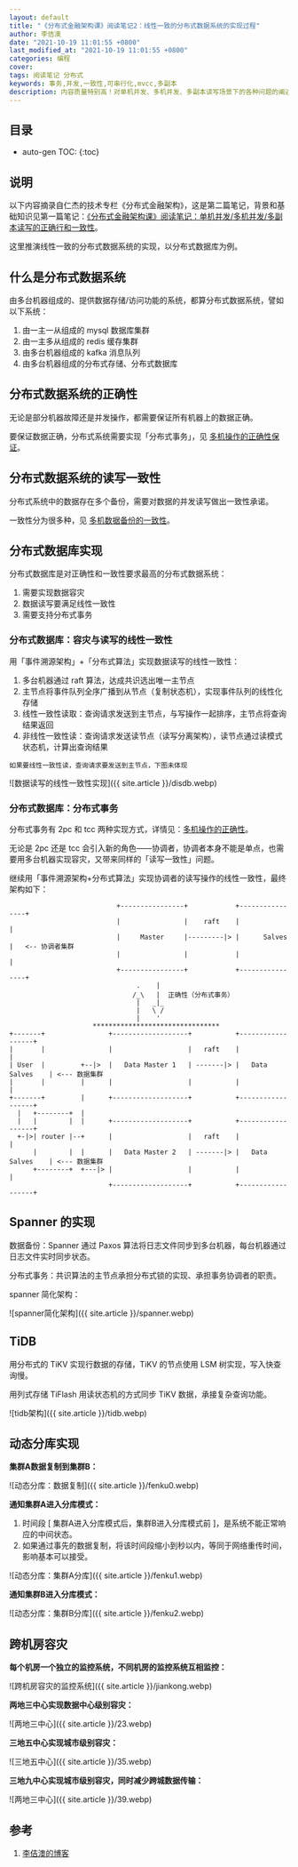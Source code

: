 ```yaml
---
layout: default
title: "《分布式金融架构课》阅读笔记2：线性一致的分布式数据系统的实现过程"
author: 李佶澳
date: "2021-10-19 11:01:55 +0800"
last_modified_at: "2021-10-19 11:01:55 +0800"
categories: 编程
cover:
tags: 阅读笔记 分布式
keywords: 事务,并发,一致性,可串行化,mvcc,多副本
description: 内容质量特别高！对单机并发、多机并发、多副本读写场景下的各种问题的阐述，让人脑塞顿开
---
```


## 目录

* auto-gen TOC:
{:toc}

## 说明

以下内容摘录自仁杰的技术专栏《分布式金融架构》，这是第二篇笔记，背景和基础知识见第一篇笔记：[《分布式金融架构课》阅读笔记：单机并发/多机并发/多副本读写的正确行和一致性](编程/2021/10/11/geek-fenbushi-jr.html)。

这里推演线性一致的分布式数据系统的实现，以分布式数据库为例。

## 什么是分布式数据系统

由多台机器组成的、提供数据存储/访问功能的系统，都算分布式数据系统，譬如以下系统：

1. 由一主一从组成的 mysql 数据库集群
2. 由一主多从组成的 redis 缓存集群 
3. 由多台机器组成的 kafka 消息队列
4. 由多台机器组成的分布式存储、分布式数据库

## 分布式数据系统的正确性

无论是部分机器故障还是并发操作，都需要保证所有机器上的数据正确。

要保证数据正确，分布式系统需要实现「分布式事务」，见 [多机操作的正确性保证](/编程/2021/10/11/geek-fenbushi-jr.html#多机操作的正确性保证)。

## 分布式数据系统的读写一致性

分布式系统中的数据存在多个备份，需要对数据的并发读写做出一致性承诺。

一致性分为很多种，见 [多机数据备份的一致性](/2021/10/11/geek-fenbushi-jr.html#多机数据备份的一致性)。

## 分布式数据库实现

分布式数据库是对正确性和一致性要求最高的分布式数据系统：

1. 需要实现数据容灾
2. 数据读写要满足线性一致性
3. 需要支持分布式事务

### 分布式数据库：容灾与读写的线性一致性

用「事件溯源架构」+「分布式算法」实现数据读写的线性一致性：

1. 多台机器通过 raft 算法，达成共识选出唯一主节点
2. 主节点将事件队列全序广播到从节点（复制状态机），实现事件队列的线性化存储
3. 线性一致性读取：查询请求发送到主节点，与写操作一起排序，主节点将查询结果返回
4. 非线性一致性读：查询请求发送读节点（读写分离架构），读节点通过读模式状态机，计算出查询结果

`如果要线性一致性读，查询请求要发送到主节点，下图未体现`

![数据读写的线性一致性实现]({{ site.article }}/disdb.webp)

### 分布式数据库：分布式事务

分布式事务有 2pc 和 tcc 两种实现方式，详情见：[多机操作的正确性](/编程/2021/10/11/geek-fenbushi-jr.html#多机操作的正确性)。

无论是 2pc 还是 tcc 会引入新的角色——协调者，协调者本身不能是单点，也需要用多台机器实现容灾，又带来同样的「读写一致性」问题。

继续用「事件溯源架构+分布式算法」实现协调者的读写操作的线性一致性，最终架构如下：


```
                           +----------------+            +----------------+              
                           |                |    raft    |                |              
                           |     Master     |---------|> |      Salves    |   <-- 协调者集群
                           |                |            |                |              
                           +----------------+            +----------------+              
                                .    |                                                   
                               /_\   |  正确性（分布式事务）                                          
                                |   _|_                                                  
                                |   \ /                                                  
                                |    '                                                   
                     ********************************
+-------+                +-------------------+           +------------------+
|       |                |                   |   raft    |                  |
| User  |         +--|>  |   Data Master 1   | -------|> |   Data Salves    | <--- 数据集群
|       |         |      |                   |           |                  |
+-------+         |      +-------------------+           +------------------+
  |   +--------+  |                                                                  
  |   |        |  |      +-------------------+           +------------------+
  +-|>| router |--+      |                   |   raft    |                  |
      |        |  |      |   Data Master 2   | -------|> |   Data Salves    | <--- 数据集群
      +--------+  +---|> |                   |           |                  |
                         +-------------------+           +------------------+        
```

## Spanner 的实现

数据备份：Spanner 通过 Paxos 算法将日志文件同步到多台机器，每台机器通过日志文件实时同步状态。

分布式事务：共识算法的主节点承担分布式锁的实现、承担事务协调者的职责。

spanner 简化架构：

![spanner简化架构]({{ site.article }}/spanner.webp)

## TiDB

用分布式的 TiKV 实现行数据的存储，TiKV 的节点使用 LSM 树实现，写入快查询慢。

用列式存储 TiFlash 用读状态机的方式同步 TiKV 数据，承接复杂查询功能。

![tidb架构]({{ site.article }}/tidb.webp)

## 动态分库实现

**集群A数据复制到集群B：**

![动态分库：数据复制]({{ site.article }}/fenku0.webp)

**通知集群A进入分库模式：**

1. 时间段 [ 集群A进入分库模式后，集群B进入分库模式前 ]，是系统不能正常响应的中间状态。
2. 如果通过事先的数据复制，将该时间段缩小到秒以内，等同于网络重传时间，影响基本可以接受。

![动态分库：集群A分库]({{ site.article }}/fenku1.webp)

**通知集群B进入分库模式：**

![动态分库：集群B分库]({{ site.article }}/fenku2.webp)

## 跨机房容灾

**每个机房一个独立的监控系统，不同机房的监控系统互相监控：**

![跨机房容灾的监控系统]({{ site.article }}/jiankong.webp)

**两地三中心实现数据中心级别容灾：**

![两地三中心]({{ site.article }}/23.webp)


**三地五中心实现城市级别容灾：**

![三地五中心]({{ site.article }}/35.webp)

**三地九中心实现城市级别容灾，同时减少跨城数据传输：**

![两地三中心]({{ site.article }}/39.webp)

## 参考

1. [李佶澳的博客][1]

[1]: https://www.lijiaocn.com "李佶澳的博客"
